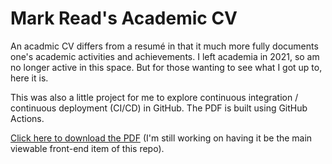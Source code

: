 # Mark Read's Academic CV

An acadmic CV differs from a resumé in that it much more fully documents one's academic activities and achievements. 
I left academia in 2021, so am no longer active in this space. 
But for those wanting to see what I got up to, here it is. 

This was also a little project for me to explore continuous integration / continuous deployment (CI/CD) in GitHub. 
The PDF is built using GitHub Actions. 

[Click here to download the PDF](mark_read_cv.pdf) (I'm still working on having it be the main viewable front-end item of this repo). 

